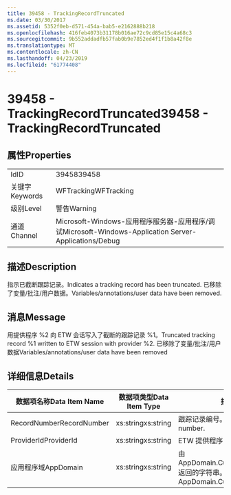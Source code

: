 ```yaml
---
title: 39458 - TrackingRecordTruncated
ms.date: 03/30/2017
ms.assetid: 5352f0eb-d571-454a-bab5-e2162888b218
ms.openlocfilehash: 416feb4073b31178b016ae72c9cd85e15c4a68c3
ms.sourcegitcommit: 9b552addadfb57fab0b9e7852ed4f1f1b8a42f8e
ms.translationtype: MT
ms.contentlocale: zh-CN
ms.lasthandoff: 04/23/2019
ms.locfileid: "61774408"
---
```

# <a name="39458---trackingrecordtruncated"></a><span data-ttu-id="7cf06-102">39458 - TrackingRecordTruncated</span><span class="sxs-lookup"><span data-stu-id="7cf06-102">39458 - TrackingRecordTruncated</span></span>
## <a name="properties"></a><span data-ttu-id="7cf06-103">属性</span><span class="sxs-lookup"><span data-stu-id="7cf06-103">Properties</span></span>  
  
|||  
|-|-|  
|<span data-ttu-id="7cf06-104">Id</span><span class="sxs-lookup"><span data-stu-id="7cf06-104">ID</span></span>|<span data-ttu-id="7cf06-105">39458</span><span class="sxs-lookup"><span data-stu-id="7cf06-105">39458</span></span>|  
|<span data-ttu-id="7cf06-106">关键字</span><span class="sxs-lookup"><span data-stu-id="7cf06-106">Keywords</span></span>|<span data-ttu-id="7cf06-107">WFTracking</span><span class="sxs-lookup"><span data-stu-id="7cf06-107">WFTracking</span></span>|  
|<span data-ttu-id="7cf06-108">级别</span><span class="sxs-lookup"><span data-stu-id="7cf06-108">Level</span></span>|<span data-ttu-id="7cf06-109">警告</span><span class="sxs-lookup"><span data-stu-id="7cf06-109">Warning</span></span>|  
|<span data-ttu-id="7cf06-110">通道</span><span class="sxs-lookup"><span data-stu-id="7cf06-110">Channel</span></span>|<span data-ttu-id="7cf06-111">Microsoft-Windows-应用程序服务器-应用程序/调试</span><span class="sxs-lookup"><span data-stu-id="7cf06-111">Microsoft-Windows-Application Server-Applications/Debug</span></span>|  
  
## <a name="description"></a><span data-ttu-id="7cf06-112">描述</span><span class="sxs-lookup"><span data-stu-id="7cf06-112">Description</span></span>  
 <span data-ttu-id="7cf06-113">指示已截断跟踪记录。</span><span class="sxs-lookup"><span data-stu-id="7cf06-113">Indicates a tracking record has been truncated.</span></span> <span data-ttu-id="7cf06-114">已移除了变量/批注/用户数据。</span><span class="sxs-lookup"><span data-stu-id="7cf06-114">Variables/annotations/user data have been removed.</span></span>  
  
## <a name="message"></a><span data-ttu-id="7cf06-115">消息</span><span class="sxs-lookup"><span data-stu-id="7cf06-115">Message</span></span>  
 <span data-ttu-id="7cf06-116">用提供程序 %2 向 ETW 会话写入了截断的跟踪记录 %1。</span><span class="sxs-lookup"><span data-stu-id="7cf06-116">Truncated tracking record %1 written to ETW session with provider %2.</span></span> <span data-ttu-id="7cf06-117">已移除了变量/批注/用户数据</span><span class="sxs-lookup"><span data-stu-id="7cf06-117">Variables/annotations/user data have been removed</span></span>  
  
## <a name="details"></a><span data-ttu-id="7cf06-118">详细信息</span><span class="sxs-lookup"><span data-stu-id="7cf06-118">Details</span></span>  
  
|<span data-ttu-id="7cf06-119">数据项名称</span><span class="sxs-lookup"><span data-stu-id="7cf06-119">Data Item Name</span></span>|<span data-ttu-id="7cf06-120">数据项类型</span><span class="sxs-lookup"><span data-stu-id="7cf06-120">Data Item Type</span></span>|<span data-ttu-id="7cf06-121">描述</span><span class="sxs-lookup"><span data-stu-id="7cf06-121">Description</span></span>|  
|--------------------|--------------------|-----------------|  
|<span data-ttu-id="7cf06-122">RecordNumber</span><span class="sxs-lookup"><span data-stu-id="7cf06-122">RecordNumber</span></span>|<span data-ttu-id="7cf06-123">xs:string</span><span class="sxs-lookup"><span data-stu-id="7cf06-123">xs:string</span></span>|<span data-ttu-id="7cf06-124">跟踪记录编号。</span><span class="sxs-lookup"><span data-stu-id="7cf06-124">The tracking record number.</span></span>|  
|<span data-ttu-id="7cf06-125">ProviderId</span><span class="sxs-lookup"><span data-stu-id="7cf06-125">ProviderId</span></span>|<span data-ttu-id="7cf06-126">xs:string</span><span class="sxs-lookup"><span data-stu-id="7cf06-126">xs:string</span></span>|<span data-ttu-id="7cf06-127">ETW 提供程序 ID。</span><span class="sxs-lookup"><span data-stu-id="7cf06-127">The ETW provider id.</span></span>|  
|<span data-ttu-id="7cf06-128">应用程序域</span><span class="sxs-lookup"><span data-stu-id="7cf06-128">AppDomain</span></span>|<span data-ttu-id="7cf06-129">xs:string</span><span class="sxs-lookup"><span data-stu-id="7cf06-129">xs:string</span></span>|<span data-ttu-id="7cf06-130">由 AppDomain.CurrentDomain.FriendlyName 返回的字符串。</span><span class="sxs-lookup"><span data-stu-id="7cf06-130">The string returned by AppDomain.CurrentDomain.FriendlyName.</span></span>|

